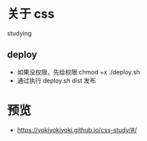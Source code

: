 # 关于 css

studying

## deploy

* 如果没权限，先给权限 chmod +x ./deploy.sh
* 通过执行 deploy.sh dist 发布

# 预览

* https://yokiyokiyoki.github.io/css-study/#/
